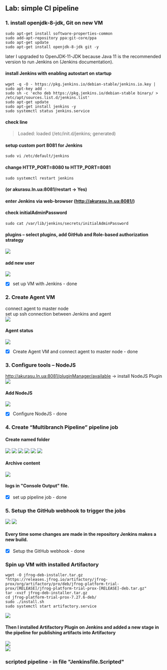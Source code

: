 ## Lab: simple CI pipeline
### 1. install openjdk-8-jdk, Git on new VM<br>
    sudo apt-get install software-properties-common
    sudo add-apt-repository ppa:git-core/ppa
    sudo apt-get update
    sudo apt-get install openjdk-8-jdk git -y   
later I upgraded to OpenJDK-11-JDK because Java 11 is the recommended version to run Jenkins on (Jenkins documentation).<br>
#### install Jenkins with enabling autostart on startup <br>
    wget -q -O - https://pkg.jenkins.io/debian-stable/jenkins.io.key | sudo apt-key add -
    sudo sh -c 'echo deb https://pkg.jenkins.io/debian-stable binary/ > /etc/apt/sources.list.d/jenkins.list'
    sudo apt-get update
    sudo apt-get install jenkins -y
    sudo systemctl status jenkins.service
#### check line<br>
> Loaded: loaded (/etc/init.d/jenkins; generated)
#### setup custom port 8081 for Jenkins <br>
    sudo vi /etc/default/jenkins
#### change HTTP_PORT=8080 to HTTP_PORT=8081<br>
    sudo systemctl restart jenkins
#### (or akurasu.ln.ua:8081/restart -> Yes)<br>
#### enter Jenkins via web-browser (http://akurasu.ln.ua:8081/)<br>
#### check initialAdminPassword<br>
    sudo cat /var/lib/jenkins/secrets/initialAdminPassword
#### plugins – select plugins, add GitHub and Role-based authorization strategy
![](RBAS.png)
#### add new user<br>
![](users.png)
- [x] set up VM with Jenkins - done
### 2. Create Agent VM<br>
connect agent to master node <br>
set up ssh connection between Jenkins and agent<br>
![](workervm_conf.png)
#### Agent status
![](nodes_status.png)
- [x] Create Agent VM and connect agent to master node - done 
### 3. Configure tools – NodeJS<br>
http://akurasu.ln.ua:8081/pluginManager/available -> install NodeJS Plugin<br>
![](NodeJS_Plugin.png)<br>
#### Add NodeJS
![](NodeJS.png)
- [x] Configure NodeJS - done
### 4. Create “Multibranch Pipeline” pipeline job
#### Create named folder
![](folder.png)
![](Screenshot_1.png)
![](Branch.mast.png)
![](build74.png)
![](build75.png)
![](Workspace.png)
#### Archive content
![](Artifacts.png)
#### logs in "Console Output" file.
- [x] set up pipeline job - done
### 5. Setup the GitHub webhook to trigger the jobs
![](webhook.conf.png)
![](webhook.status.png)
#### Every time some changes are made in the repository Jenkins makes a new build.
- [x] Setup the GitHub webhook - done

### Spin up VM with installed Artifactory
    wget -O jfrog-deb-installer.tar.gz "https://releases.jfrog.io/artifactory/jfrog-prox/org/artifactory/pro/deb/jfrog-platform-trial-prox/[RELEASE]/jfrog-platform-trial-prox-[RELEASE]-deb.tar.gz"
    tar -xvzf jfrog-deb-installer.tar.gz
    cd jfrog-platform-trial-prox-7.27.6-deb/
    sudo ./install.sh
    sudo systemctl start artifactory.service
![](jfrog_insta.png)
#### Then I installed Artifactory Plugin on Jenkins and added a new stage in the pipeline for publishing artifacts into Artifactory<br>
![](JFrog-syst.png)<br>
![](default-generic-local.png)
### scripted pipeline - in file "Jenkinsfile.Scripted"
